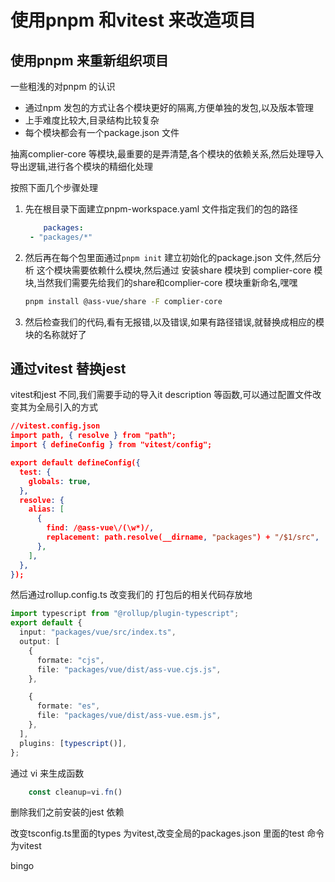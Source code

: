 # 使用pnpm 和vitest 来改造项目

## 使用pnpm 来重新组织项目

一些粗浅的对pnpm 的认识

- 通过npm 发包的方式让各个模块更好的隔离,方便单独的发包,以及版本管理
- 上手难度比较大,目录结构比较复杂
- 每个模块都会有一个package.json 文件


抽离complier-core 等模块,最重要的是弄清楚,各个模块的依赖关系,然后处理导入导出逻辑,进行各个模块的精细化处理

按照下面几个步骤处理

1. 先在根目录下面建立pnpm-workspace.yaml 文件指定我们的包的路径

    ```yaml
        packages:
     - "packages/*"
    ```

2. 然后再在每个包里面通过`pnpm init` 建立初始化的package.json 文件,然后分析 这个模块需要依赖什么模块,然后通过 安装share 模块到 complier-core 模块,当然我们需要先给我们的share和complier-core 模块重新命名,嘿嘿 

    ```bash
    pnpm install @ass-vue/share -F complier-core
    ```

3. 然后检查我们的代码,看有无报错,以及错误,如果有路径错误,就替换成相应的模块的名称就好了


## 通过vitest 替换jest

vitest和jest 不同,我们需要手动的导入it description 等函数,可以通过配置文件改变其为全局引入的方式

```json
//vitest.config.json
import path, { resolve } from "path";
import { defineConfig } from "vitest/config";

export default defineConfig({
  test: {
    globals: true,
  },
  resolve: {
    alias: [
      {
        find: /@ass-vue\/(\w*)/,
        replacement: path.resolve(__dirname, "packages") + "/$1/src",
      },
    ],
  },
});
```

然后通过rollup.config.ts 改变我们的 打包后的相关代码存放地

```ts
import typescript from "@rollup/plugin-typescript";
export default {
  input: "packages/vue/src/index.ts",
  output: [
    {
      formate: "cjs",
      file: "packages/vue/dist/ass-vue.cjs.js",
    },

    {
      formate: "es",
      file: "packages/vue/dist/ass-vue.esm.js",
    },
  ],
  plugins: [typescript()],
};

```

通过 vi 来生成函数

```ts
    const cleanup=vi.fn() 
```

删除我们之前安装的jest 依赖

改变tsconfig.ts里面的types 为vitest,改变全局的packages.json 里面的test 命令为vitest

bingo